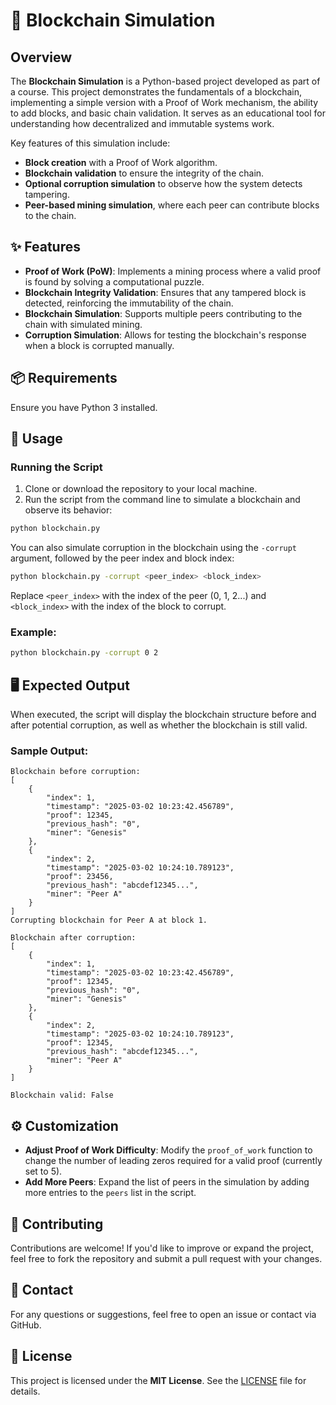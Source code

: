 # 🔗 Blockchain Simulation

## Overview
The **Blockchain Simulation**  is a Python-based project developed as part of a course. This project demonstrates the fundamentals of a blockchain, implementing a simple version with a Proof of Work mechanism, the ability to add blocks, and basic chain validation. It serves as an educational tool for understanding how decentralized and immutable systems work.

Key features of this simulation include:
- **Block creation** with a Proof of Work algorithm.
- **Blockchain validation** to ensure the integrity of the chain.
- **Optional corruption simulation** to observe how the system detects tampering.
- **Peer-based mining simulation**, where each peer can contribute blocks to the chain.


## ✨ Features

- **Proof of Work (PoW)**: Implements a mining process where a valid proof is found by solving a computational puzzle.
- **Blockchain Integrity Validation**: Ensures that any tampered block is detected, reinforcing the immutability of the chain.
- **Blockchain Simulation**: Supports multiple peers contributing to the chain with simulated mining.
- **Corruption Simulation**: Allows for testing the blockchain's response when a block is corrupted manually.


## 📦 Requirements

Ensure you have Python 3 installed.


## 🚀 Usage

### Running the Script

1. Clone or download the repository to your local machine.
2. Run the script from the command line to simulate a blockchain and observe its behavior:

```bash
python blockchain.py
```

You can also simulate corruption in the blockchain using the `-corrupt` argument, followed by the peer index and block index:

```bash
python blockchain.py -corrupt <peer_index> <block_index>
```

Replace `<peer_index>` with the index of the peer (0, 1, 2...) and `<block_index>` with the index of the block to corrupt.

### Example:

```bash
python blockchain.py -corrupt 0 2
```



## 🖥️ Expected Output

When executed, the script will display the blockchain structure before and after potential corruption, as well as whether the blockchain is still valid.

### Sample Output:

```
Blockchain before corruption:
[
    {
        "index": 1,
        "timestamp": "2025-03-02 10:23:42.456789",
        "proof": 12345,
        "previous_hash": "0",
        "miner": "Genesis"
    },
    {
        "index": 2,
        "timestamp": "2025-03-02 10:24:10.789123",
        "proof": 23456,
        "previous_hash": "abcdef12345...",
        "miner": "Peer A"
    }
]
Corrupting blockchain for Peer A at block 1.

Blockchain after corruption:
[
    {
        "index": 1,
        "timestamp": "2025-03-02 10:23:42.456789",
        "proof": 12345,
        "previous_hash": "0",
        "miner": "Genesis"
    },
    {
        "index": 2,
        "timestamp": "2025-03-02 10:24:10.789123",
        "proof": 12345,
        "previous_hash": "abcdef12345...",
        "miner": "Peer A"
    }
]

Blockchain valid: False
```


## ⚙️ Customization

- **Adjust Proof of Work Difficulty**: Modify the `proof_of_work` function to change the number of leading zeros required for a valid proof (currently set to 5).
- **Add More Peers**: Expand the list of peers in the simulation by adding more entries to the `peers` list in the script.


## 🤝 Contributing

Contributions are welcome! If you'd like to improve or expand the project, feel free to fork the repository and submit a pull request with your changes.


## 📧 Contact

For any questions or suggestions, feel free to open an issue or contact via GitHub.


## 📜 License

This project is licensed under the **MIT License**. See the [LICENSE](LICENSE) file for details.
